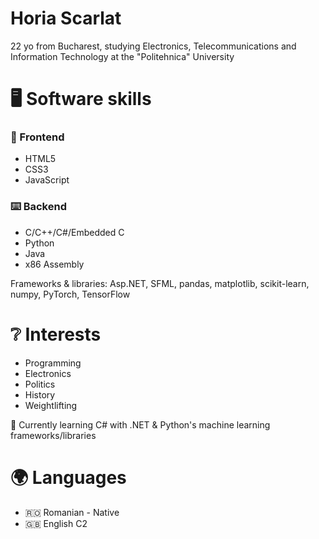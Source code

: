 # Horia Scarlat

22 yo from Bucharest, studying Electronics, Telecommunications and Information Technology at the "Politehnica" University

# 🖥️ Software skills

### 👀 Frontend
   
   - HTML5 
   - CSS3
   - JavaScript
   
### ⌨️ Backend
   
   - C/C++/C#/Embedded C
   - Python
   - Java
   - x86 Assembly

   Frameworks & libraries: Asp.NET, SFML, pandas, matplotlib, scikit-learn, numpy, PyTorch, TensorFlow
    
# ❔ Interests

   - Programming
   - Electronics 
   - Politics
   - History
   - Weightlifting


🔰 Currently learning C# with .NET & Python's machine learning frameworks/libraries

# 🌍 Languages
   
   - 🇷🇴 Romanian - Native
   - 🇬🇧 English C2


<!---
boriabyte/boriabyte is a ✨ special ✨ repository because its `README.md` (this file) appears on your GitHub profile.
You can click the Preview link to take a look at your changes.
--->
